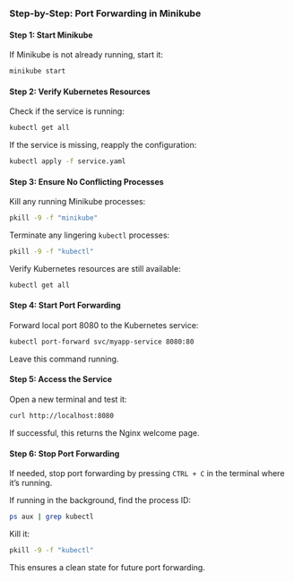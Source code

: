 ### **Step-by-Step: Port Forwarding in Minikube**  

#### **Step 1: Start Minikube**
If Minikube is not already running, start it:  
```bash
minikube start
```

#### **Step 2: Verify Kubernetes Resources**
Check if the service is running:  
```bash
kubectl get all
```
If the service is missing, reapply the configuration:  
```bash
kubectl apply -f service.yaml
```

#### **Step 3: Ensure No Conflicting Processes**
Kill any running Minikube processes:  
```bash
pkill -9 -f "minikube"
```
Terminate any lingering `kubectl` processes:  
```bash
pkill -9 -f "kubectl"
```
Verify Kubernetes resources are still available:  
```bash
kubectl get all
```

#### **Step 4: Start Port Forwarding**
Forward local port 8080 to the Kubernetes service:  
```bash
kubectl port-forward svc/myapp-service 8080:80
```
Leave this command running.

#### **Step 5: Access the Service**
Open a new terminal and test it:  
```bash
curl http://localhost:8080
```
If successful, this returns the Nginx welcome page.

#### **Step 6: Stop Port Forwarding**
If needed, stop port forwarding by pressing `CTRL + C` in the terminal where it’s running.  

If running in the background, find the process ID:  
```bash
ps aux | grep kubectl
```
Kill it:  
```bash
pkill -9 -f "kubectl"
```

This ensures a clean state for future port forwarding.